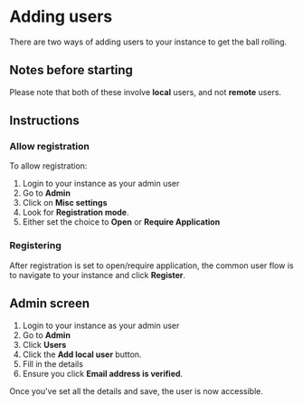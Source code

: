 # Adding users

There are two ways of adding users to your instance to get the ball rolling.

## Notes before starting

Please note that both of these involve **local** users, and not **remote** users.

## Instructions

### Allow registration

To allow registration:

1. Login to your instance as your admin user
2. Go to **Admin**
3. Click on **Misc settings**
4. Look for **Registration mode**.
5. Either set the choice to **Open** or **Require Application**

### Registering

After registration is set to open/require application, the common user flow is to
navigate to your instance and click **Register**.

## Admin screen

1. Login to your instance as your admin user
2. Go to **Admin**
3. Click **Users**
4. Click the **Add local user** button.
5. Fill in the details
6. Ensure you click **Email address is verified**.

Once you've set all the details and save, the user is now accessible.
